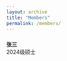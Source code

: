```yaml
---
layout: archive
title: "Members"
permalink: /members/
---
```


<div style="display: flex; flex-wrap: wrap; gap: 20px;">

<!-- 🧑‍🎓 学生1 -->
<!-- <div style="flex: 0 0 200px; text-align: center;">
  <img src="/images/students/student1.jpg" alt="Student 1" style="width:150px; height:150px; border-radius:50%; object-fit:cover;" />
  <div style="margin-top: 0.5rem;"><strong>张三</strong><br />2024级硕士</div>
</div>-->
 <div style="margin-top: 0.5rem;"><strong>张三</strong><br />2024级硕士</div>
<!-- 🧑‍🎓 学生2 -->
<!-- <div style="flex: 0 0 200px; text-align: center;">
  <img src="/images/students/student2.jpg" alt="Student 2" style="width:150px; height:150px; border-radius:50%; object-fit:cover;" />
  <div style="margin-top: 0.5rem;"><strong>李四</strong><br />2023级本科</div>
</div>-->

<!-- 可继续添加更多学生块 -->

</div>
